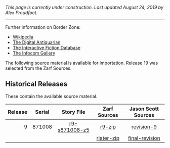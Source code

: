 *This page is currently under construction. Last updated August 24, 2019 by Alex Proudfoot.*

----

Further information on Border Zone:

* [Wikipedia](https://en.wikipedia.org/wiki/Border_Zone_(video_game))
* [The Digital Antiquarian](https://www.filfre.net/2015/11/border-zone/)
* [The Interactive Fiction Database](https://ifdb.tads.org/viewgame?id=7epwz167lgruvm0u)
* [The Infocom Gallery](https://gallery.guetech.org/borderzone/borderzone.html)

The following source material is available for importation. Release 19 was selected from the Zarf Sources.

## Historical Releases

These contain the available source material.

| Release | Serial | Story File        | Zarf Sources | Jason Scott Sources |
| -------:|:------:|:-----------------:|:------------:|:-------------------:|
|       9 | 871008 |   [r9-s871008-z5] |     [r9-zip] |        [revision-9] |
|         |        |                   | [rlater-zip] |    [final-revision] |

[r9-s871008-z5]: https://eblong.com/infocom/gamefiles/borderzone-r9-s871008.z5
[r9-zip]: https://eblong.com/infocom/sources/borderzone-r9.zip
[revision-9]: https://github.com/historicalsource/borderzone/tree/ecea3862ce7343f8657d0622fd2c90b1fcabc26e

[rlater-zip]: https://eblong.com/infocom/sources/borderzone-rlater.zip
[final-revision]: https://github.com/historicalsource/borderzone/tree/5f76303d575cf4917ee544c5ba5c57cafcb48879
